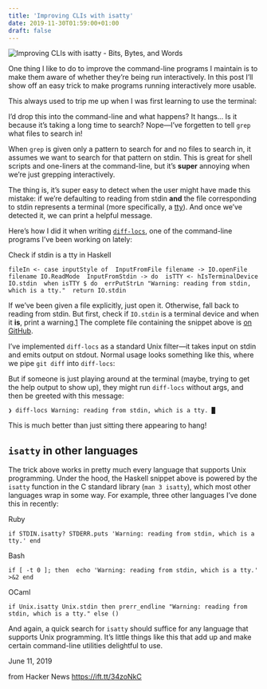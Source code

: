 ```yaml
---
title: 'Improving CLIs with isatty'
date: 2019-11-30T01:59:00+01:00
draft: false
---
```


![](https://blog.jez.io/touch-icon.png "Improving CLIs with isatty - Bits, Bytes, and Words")  

One thing I like to do to improve the command-line programs I maintain is to make them aware of whether they’re being run interactively. In this post I’ll show off an easy trick to make programs running interactively more usable.

This always used to trip me up when I was first learning to use the terminal:

I’d drop this into the command-line and what happens? It hangs… Is it because it’s taking a long time to search? Nope—I’ve forgetten to tell `grep` what files to search in!

When `grep` is given only a pattern to search for and no files to search in, it assumes we want to search for that pattern on stdin. This is great for shell scripts and one-liners at the command-line, but it’s **super** annoying when we’re just grepping interactively.

The thing is, it’s super easy to detect when the user might have made this mistake: if we’re defaulting to reading from stdin **and** the file corresponding to stdin represents a terminal (more specifically, a [tty](https://unix.stackexchange.com/questions/4126/)). And once we’ve detected it, we can print a helpful message.

Here’s how I did it when writing [`diff-locs`](https://github.com/jez/diff-locs), one of the command-line programs I’ve been working on lately:

Check if stdin is a tty in Haskell

```
fileIn <- case inputStyle of  InputFromFile filename -> IO.openFile filename IO.ReadMode  InputFromStdin -> do  isTTY <- hIsTerminalDevice IO.stdin  when isTTY $ do  errPutStrLn "Warning: reading from stdin, which is a tty."  return IO.stdin
```

If we’ve been given a file explicitly, just open it. Otherwise, fall back to reading from stdin. But first, check if `IO.stdin` is a terminal device and when it **is**, print a warning.[1](https://blog.jez.io/cli-tty/#fn:1) The complete file containing the snippet above is [on GitHub](https://github.com/jez/diff-locs/blob/743bff5cb1abb6e405b0369b195614aea6ec018d/app/Main.hs#L17-L24).

I’ve implemented `diff-locs` as a standard Unix filter—it takes input on stdin and emits output on stdout. Normal usage looks something like this, where we pipe `git diff` into `diff-locs`:

But if someone is just playing around at the terminal (maybe, trying to get the help output to show up), they might run `diff-locs` without args, and then be greeted with this message:

```
❯ diff-locs Warning: reading from stdin, which is a tty. █
```

This is much better than just sitting there appearing to hang!

`isatty` in other languages
---------------------------

The trick above works in pretty much every language that supports Unix programming. Under the hood, the Haskell snippet above is powered by the `isatty` function in the C standard library (`man 3 isatty`), which most other languages wrap in some way. For example, three other languages I’ve done this in recently:

Ruby

```
if STDIN.isatty? STDERR.puts 'Warning: reading from stdin, which is a tty.' end
```

Bash

```
if [ -t 0 ]; then  echo 'Warning: reading from stdin, which is a tty.' >&2 end
```

OCaml

```
if Unix.isatty Unix.stdin then prerr_endline "Warning: reading from stdin, which is a tty." else ()
```

And again, a quick search for `isatty` should suffice for any language that supports Unix programming. It’s little things like this that add up and make certain command-line utilities delightful to use.

June 11, 2019

  
  
from Hacker News https://ift.tt/34zoNkC
